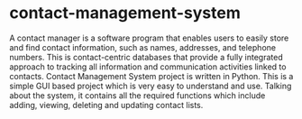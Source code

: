 # contact-management-system
A contact manager is a software program that enables users to easily store and find contact information, such as names, addresses, and telephone numbers. This is contact-centric databases that provide a fully integrated approach to tracking all information and communication activities linked to contacts. Contact Management System project is written in Python. This is a simple GUI based project which is very easy to understand and use. Talking about the system, it contains all the required functions which include adding, viewing, deleting and updating contact lists.
